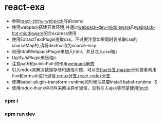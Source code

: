 # react-exa


+ 参照[react-zhihu-webpack](https://github.com/tsrot/react-zhihu)写的demo
+ 使用webpack搭建开发环境,并通过[webpack-dev-middleware](https://www.npmjs.com/package/webpack-dev-middleware)和[webpack-hot-middleware](https://www.npmjs.com/package/webpack-hot-middleware)配合express使用
+ 使用ExtractTextPlugin提取css，不过要注意如果同时要关联css的sourceMap的,请将devtool改为source-map
+ 利用htmlWebpackPlugin来加入html，并且注入css和js
+ UglifyJsPlugin来压缩js
+ 注意path和publicPath的作用[webpack解惑](https://zhuanlan.zhihu.com/p/24744677)
+ 引入redux来解决数据存储和通信问题，可以去[flux分支](https://github.com/umbrellaZwl/react-exa/tree/flux),[master](https://github.com/umbrellaZwl/react-exa)分别查看利用flux和pubsub进行通信,[redux分支](https://github.com/umbrellaZwl/react-exa/tree/redux),[react-redux分支](https://github.com/umbrellaZwl/react-exa/tree/react-redux)
+ 使用babel-plugin-transform-runtime的时候注意要install babel-runtime -S
+ 使用redux-thunk中间件来解决异步通信，没有引入ajax等而是使用[fetch](https://github.com/camsong/blog/issues/2)

### npm i 
### npm run dev
